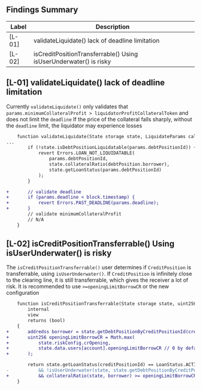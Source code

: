 ## Findings Summary

| Label | Description |
| - | - |
| [L-01] | validateLiquidate() lack of deadline limitation|
| [L-02] |  isCreditPositionTransferrable() Using isUserUnderwater() is risky|
## [L-01] validateLiquidate() lack of deadline limitation
Currently `validateLiquidate()` only validates that ` params.minimumCollateralProfit > liquidatorProfitCollateralToken`
and does not limit the `deadline`
If the price of the collateral falls sharply, without the `deadline` limit, the liquidator may experience losses 
```diff
    function validateLiquidate(State storage state, LiquidateParams calldata params) external view {
...
        if (!state.isDebtPositionLiquidatable(params.debtPositionId)) {
            revert Errors.LOAN_NOT_LIQUIDATABLE(
                params.debtPositionId,
                state.collateralRatio(debtPosition.borrower),
                state.getLoanStatus(params.debtPositionId)
            );
        }

+       // validate deadline
+       if (params.deadline < block.timestamp) {
+           revert Errors.PAST_DEADLINE(params.deadline);
+       }
        // validate minimumCollateralProfit
        // N/A
    }
```

## [L-02] isCreditPositionTransferrable() Using isUserUnderwater() is risky
The `isCreditPositionTransferrable()` user determines if `CreditPosition` is transferrable, using `isUserUnderwater()`.
If `CreditPosition` is infinitely close to the clearing line, it is still transferrable, which gives the receiver a lot of risk.
It is recommended to use `>=openingLimitBorrowCR` or the new configuration

```diff
    function isCreditPositionTransferrable(State storage state, uint256 creditPositionId)
        internal
        view
        returns (bool)
    {
+       addredss borrower = state.getDebtPositionByCreditPositionId(creditPositionId).borrower
+       uint256 openingLimitBorrowCR = Math.max(
+           state.riskConfig.crOpening,
+           state.data.users[account].openingLimitBorrowCR // 0 by default, or user-defined if SetUserConfiguration has been used
+       );

        return state.getLoanStatus(creditPositionId) == LoanStatus.ACTIVE
-           && !isUserUnderwater(state, state.getDebtPositionByCreditPositionId(creditPositionId).borrower);
+           && collateralRatio(state, borrower) >= openingLimitBorrowCR
    }
```

